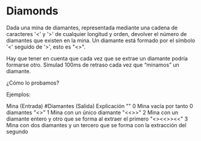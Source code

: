 # Diamonds

Dada una mina de diamantes, representada mediante una cadena de caracteres '<' y '>' de cualquier longitud y orden, devolver el número de diamantes que existen en la mina. Un diamante está formado por el símbolo '<' seguido de '>', esto es "<>".

Hay que tener en cuenta que cada vez que se extrae un diamante podría formarse otro. Simulad 100ms de retraso cada vez que “minamos” un diamante.

¿Cómo lo probamos?

Ejemplos:

Mina (Entrada) #Diamantes (Salida) Explicación
"" 0 Mina vacía por tanto 0 diamantes
"<>" 1 Mina con un único diamante
"<<>>" 2 Mina con un diamante entero y otro que se forma al extraer el primero
"<><<>><<" 3 Mina con dos diamantes y un tercero que se forma con la extracción del segundo
